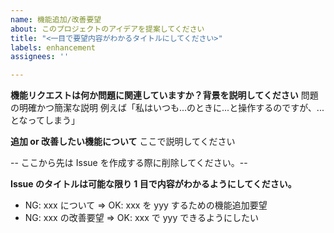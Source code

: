 ```yaml
---
name: 機能追加/改善要望
about: このプロジェクトのアイデアを提案してください
title: "<一目で要望内容がわかるタイトルにしてください>"
labels: enhancement
assignees: ''

---
```


**機能リクエストは何か問題に関連していますか？背景を説明してください**
問題の明確かつ簡潔な説明
例えば「私はいつも...のときに...と操作するのですが、...となってしまう」

**追加 or 改善したい機能について**
ここで説明してください

-- ここから先は Issue を作成する際に削除してください。--

**Issue のタイトルは可能な限り 1 目で内容がわかるようにしてください。**

- NG: xxx について => OK: xxx を yyy するための機能追加要望
- NG: xxx の改善要望 => OK: xxx で yyy できるようにしたい
